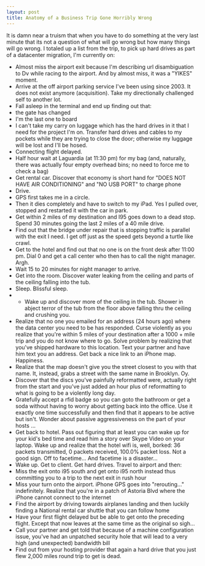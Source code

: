 ```yaml
---
layout: post
title: Anatomy of a Business Trip Gone Horribly Wrong
---
```

It is damn near a truism that when you have to do something at the very last minute that its not a question of what will go wrong but how many things will go wrong.  I totaled up a list from the trip, to pick up hard drives as part of a datacenter migration, I'm currently on:

* Almost miss the airport exit because I'm describing url disambiguation to Dv while racing to the airport.  And by almost miss, it was a "YIKES" moment.  
* Arrive at the off airport parking service I've been using since 2003.  It does not exist anymore (acquisition).  Take my directionally challenged self to another lot.
* Fall asleep in the terminal and end up finding out that:
* the gate has changed
* I'm the last one to board
* I can't take my carry on luggage which has the hard drives in it that I need for the project I'm on.  Transfer hard drives and cables to my pockets while they are trying to close the door;  otherwise my luggage will be lost and I'll be hosed.
* Connecting flight delayed.
* Half hour wait at Laguardia (at 11:30 pm) for my bag (and, naturally, there was actually four empty overhead bins; no need to force me to check a bag)
* Get rental car.  Discover that economy is short hand for "DOES NOT HAVE AIR CONDITIONING" and "NO USB PORT" to charge phone
* Drive.  
* GPS first takes me in a circle.  
* Then it dies completely and have to switch to my iPad.  Yes I pulled over, stopped and restarted it with the car in park.
* Get within 2 miles of my destination and I95 goes down to a dead stop.  Spend 30 minutes going the last 2 miles of a 40 mile drive.  
* Find out that the bridge under repair that is stopping traffic is parallel with the exit I need.  I get off just as the speed gets beyond a turtle like crawl.
* Get to the hotel and find out that no one is on the front desk after 11:00 pm.  Dial 0 and get a call center who then has to call the night manager.  Argh.
* Wait 15 to 20 minutes for night manager to arrive.
* Get into the room.  Discover water leaking from the ceiling and parts of the ceiling falling into the tub.
* Sleep.  Blissful sleep.
* * Wake up and discover more of the ceiling in the tub.  Shower in abject terror of the tub from the floor above falling thru the ceiling and crushing you.
* Realize that no one you emailed for an address (24 hours ago) where the data center you need to be has responded.  Curse violently as you realize that you're within 5 miles of your destination after a 1000 + mile trip and you do not know where to go.  Solve problem by realizing that you've shipped hardware to this location.  Text your partner and have him text you an address.  Get back a nice link to an iPhone map.  Happiness.
* Realize that the map doesn't give you the street closest to you with that name.  It, instead, grabs a street with the same name in Brooklyn.  Oy.
* Discover that the discs you've painfully reformatted were, actually right from the start and you've just added an hour plus of reformatting to what is going to be a violently long day.
* Gratefully accept a rfid badge so you can goto the bathroom or get a soda without having to worry about getting back into the office.  Use it exactly one time successfully and then find that it appears to be active but isn't.  Wonder about passive aggressiveness on the part of your hosts …
* Get back to hotel.  Pass out figuring that at least you can wake up for your kid's bed time and read him a story over Skype Video on your laptop.  Wake up and realize that the hotel wifi is, well, borked: 36 packets transmitted, 0 packets received, 100.0% packet loss.  Not a good sign.  Off to facetime…  And facetime is a disaster…  
* Wake up.  Get to client.  Get hard drives.  Travel to airport and then:
* Miss the exit onto i95 south and get onto i95 north instead thus committing you to a trip to the next exit in rush hour
* Miss your turn onto the airport.  iPhone GPS goes into "rerouting…" indefinitely.  Realize that you're in a patch of Astoria Blvd where the iPhone cannot connect to the internet
* Find the airport by driving towards airplanes landing and then luckily finding a National rental car shuttle that you can follow home
* Have your first flight delayed but be able to get onto the preceding flight.  Except that now leaves at the same time as the original so sigh…
* Call your partner  and get told that because of a machine configuration issue, you've had an unpatched security hole that will lead to a  very high (and unexpected) bandwidth bill
* Find out from your hosting provider that again a hard drive that you just flew 2,000 miles round trip to get is dead.  